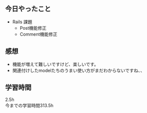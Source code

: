 ## 今日やったこと
- Rails 課題 
  - Post機能修正
  - Comment機能修正
## 感想
- 機能が増えて難しいですけど、楽しいです。
- 関連付けしたmodelたちのうまい使い方がまだわからないですね、、

## 学習時間
2.5h  
今までの学習時間313.5h 

